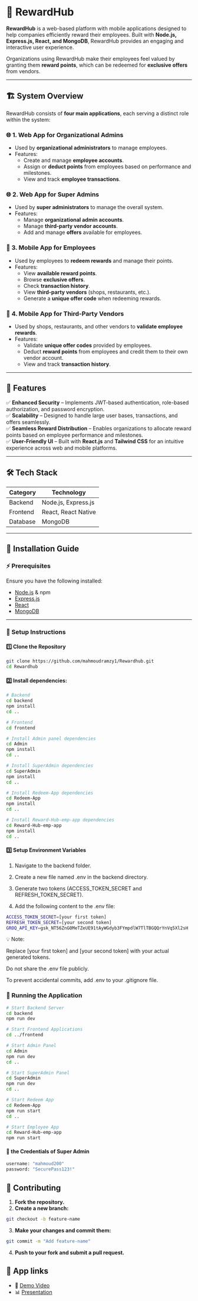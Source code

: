 # 🚀 RewardHub

**RewardHub** is a web-based platform with mobile applications designed to help companies efficiently reward their employees. Built with **Node.js, Express.js, React, and MongoDB**, RewardHub provides an engaging and interactive user experience.

Organizations using RewardHub make their employees feel valued by granting them **reward points**, which can be redeemed for **exclusive offers** from vendors.

---

## 🏗️ System Overview

RewardHub consists of **four main applications**, each serving a distinct role within the system:

### 🌐 **1. Web App for Organizational Admins**
- Used by **organizational administrators** to manage employees.
- Features:
  - Create and manage **employee accounts**.
  - Assign or **deduct points** from employees based on performance and milestones.
  - View and track **employee transactions**.

### 🌐 **2. Web App for Super Admins**
- Used by **super administrators** to manage the overall system.
- Features:
  - Manage **organizational admin accounts**.
  - Manage **third-party vendor accounts**.
  - Add and manage **offers** available for employees.

### 📱 **3. Mobile App for Employees**
- Used by employees to **redeem rewards** and manage their points.
- Features:
  - View **available reward points**.
  - Browse **exclusive offers**.
  - Check **transaction history**.
  - View **third-party vendors** (shops, restaurants, etc.).
  - Generate a **unique offer code** when redeeming rewards.

### 📱 **4. Mobile App for Third-Party Vendors**
- Used by shops, restaurants, and other vendors to **validate employee rewards**.
- Features:
  - Validate **unique offer codes** provided by employees.
  - Deduct **reward points** from employees and credit them to their own vendor account.
  - View and track **transaction history**.

---

## 🌟 Features

✅ **Enhanced Security** – Implements JWT-based authentication, role-based authorization, and password encryption.  
✅ **Scalability** – Designed to handle large user bases, transactions, and offers seamlessly.  
✅ **Seamless Reward Distribution** – Enables organizations to allocate reward points based on employee performance and milestones.  
✅ **User-Friendly UI** – Built with **React.js** and **Tailwind CSS** for an intuitive experience across web and mobile platforms.  

---

## 🛠️ Tech Stack

| **Category** | **Technology** |
|-------------|---------------|
| Backend | Node.js, Express.js |
| Frontend | React, React Native |
| Database | MongoDB |

---

## 🚀 Installation Guide

### ⚡ Prerequisites

Ensure you have the following installed:

- [Node.js](https://nodejs.org/) & npm  
- [Express.js](https://expressjs.com/)  
- [React](https://react.dev/)  
- [MongoDB](https://www.mongodb.com/)  

---

### 📌 Setup Instructions

#### 1️⃣ Clone the Repository
```bash
git clone https://github.com/mahmoudramzy1/Rewardhub.git
cd Rewardhub
```

#### 2️⃣ Install dependencies:
```bash
# Backend
cd backend
npm install
cd ..

# Frontend
cd frontend

# Install Admin panel dependencies
cd Admin
npm install
cd ..

# Install SuperAdmin dependencies
cd SuperAdmin
npm install
cd ..

# Install Redeem-App dependencies
cd Redeem-App
npm install
cd ..

# Install Reward-Hub-emp-app dependencies
cd Reward-Hub-emp-app
npm install
cd ..
```

#### 3️⃣ Setup Environment Variables

1. Navigate to the backend folder.

2. Create a new file named .env in the backend directory.

3. Generate two tokens (ACCESS_TOKEN_SECRET and REFRESH_TOKEN_SECRET).

4. Add the following content to the .env file:
```bash
ACCESS_TOKEN_SECRET=[your first token]
REFRESH_TOKEN_SECRET=[your second token]
GROQ_API_KEY=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
```

💡 Note:

Replace [your first token] and [your second token] with your actual generated tokens.

Do not share the .env file publicly.

To prevent accidental commits, add .env to your .gitignore file.


### 🎯 Running the Application
```bash
# Start Backend Server
cd backend
npm run dev

# Start Frontend Applications
cd ../frontend

# Start Admin Panel
cd Admin
npm run dev
cd ..

# Start SuperAdmin Panel
cd SuperAdmin
npm run dev
cd ..

# Start Redeem App
cd Redeem-App
npm run start
cd ..

# Start Employee App
cd Reward-Hub-emp-app
npm run start
```

#### 🔑 the Credentials of Super Admin
```bash
username: "mahmoud200"
password: "SecurePass123!"
```

## 🤝 Contributing
1. **Fork the repository.**
2. **Create a new branch:**
```bash
git checkout -b feature-name
```
3. **Make your changes and commit them:**
```bash
git commit -m "Add feature-name"
```
4. **Push to your fork and submit a pull request.**

## 📌 App links

- 🎥 [Demo Video](https://www.youtube.com/watch?v=WbNO3oei6IM)
- 📊 [Presentation](https://docs.google.com/presentation/d/1G9HICe-cMydpujCcK2k9I3LErt6GkGJR/edit#slide=id.p1)
